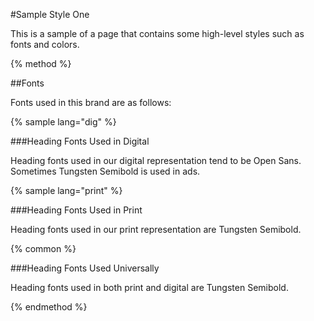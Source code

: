 #Sample Style One

This is a sample of a page that contains some high-level styles such as fonts and colors.

{% method %}

##Fonts

Fonts used in this brand are as follows:

{% sample lang="dig" %}

###Heading Fonts Used in Digital

Heading fonts used in our digital representation tend to be Open Sans. Sometimes Tungsten Semibold is used in ads.

{% sample lang="print" %}

###Heading Fonts Used in Print

Heading fonts used in our print representation are Tungsten Semibold.

{% common %}

###Heading Fonts Used Universally

Heading fonts used in both print and digital are Tungsten Semibold.

{% endmethod %}



